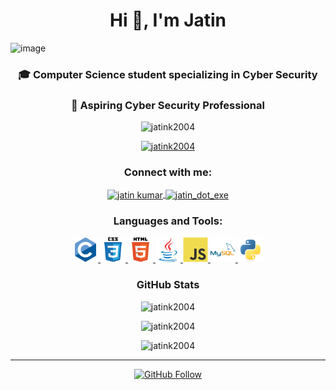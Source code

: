 <h1 align="center">Hi 👋, I'm Jatin</h1>

![image](https://github.com/jatink2004/jatink2004/blob/21d0bf1ae70d86eb0b31f222c663fb42cc2a3b4b/Images/eb50875a68b04b0480fa929af2c7547c.gif)

<h3 align="center">🎓 Computer Science student specializing in Cyber Security</h3>
<h3 align="center">💼 Aspiring Cyber Security Professional</h3>

<p align="center">
  <img src="https://komarev.com/ghpvc/?username=jatink2004&label=Profile%20views&color=0e75b6&style=flat" alt="jatink2004" />
</p>

<p align="center">
  <a href="https://github.com/ryo-ma/github-profile-trophy">
    <img src="https://github-profile-trophy.vercel.app/?username=jatink2004&theme=algolia&no-bg=true&no-frame=true&margin-w=15&margin-h=15" alt="jatink2004" />
  </a>
</p>

<h3 align="center">Connect with me:</h3>
<p align="center">
  <a href="https://linkedin.com/in/jatin-kumar" target="_blank">
    <img align="center" src="https://raw.githubusercontent.com/rahuldkjain/github-profile-readme-generator/master/src/images/icons/Social/linked-in-alt.svg" alt="jatin kumar" height="30" width="40" />
  </a>
  <a href="https://instagram.com/jatin_dot_exe" target="_blank">
    <img align="center" src="https://raw.githubusercontent.com/rahuldkjain/github-profile-readme-generator/master/src/images/icons/Social/instagram.svg" alt="jatin_dot_exe" height="30" width="40" />
  </a>
</p>

<h3 align="center">Languages and Tools:</h3>
<p align="center">
  <a href="https://www.cprogramming.com/" target="_blank" rel="noreferrer">
    <img src="https://raw.githubusercontent.com/devicons/devicon/master/icons/c/c-original.svg" alt="c" width="40" height="40"/>
  </a>
  <a href="https://www.w3schools.com/css/" target="_blank" rel="noreferrer">
    <img src="https://raw.githubusercontent.com/devicons/devicon/master/icons/css3/css3-original-wordmark.svg" alt="css3" width="40" height="40"/>
  </a>
  <a href="https://www.w3.org/html/" target="_blank" rel="noreferrer">
    <img src="https://raw.githubusercontent.com/devicons/devicon/master/icons/html5/html5-original-wordmark.svg" alt="html5" width="40" height="40"/>
  </a>
  <a href="https://www.java.com" target="_blank" rel="noreferrer">
    <img src="https://raw.githubusercontent.com/devicons/devicon/master/icons/java/java-original.svg" alt="java" width="40" height="40"/>
  </a>
  <a href="https://developer.mozilla.org/en-US/docs/Web/JavaScript" target="_blank" rel="noreferrer">
    <img src="https://raw.githubusercontent.com/devicons/devicon/master/icons/javascript/javascript-original.svg" alt="javascript" width="40" height="40"/>
  </a>
  <a href="https://www.mysql.com/" target="_blank" rel="noreferrer">
    <img src="https://raw.githubusercontent.com/devicons/devicon/master/icons/mysql/mysql-original-wordmark.svg" alt="mysql" width="40" height="40"/>
  </a>
  <a href="https://www.python.org" target="_blank" rel="noreferrer">
    <img src="https://raw.githubusercontent.com/devicons/devicon/master/icons/python/python-original.svg" alt="python" width="40" height="40"/>
  </a>
</p>

<h3 align="center">GitHub Stats</h3>
<p align="center">
  <img src="https://github-readme-stats.vercel.app/api?username=jatink2004&show_icons=true&theme=radical" alt="jatink2004" />
</p>
<p align="center">
  <img src="https://github-readme-streak-stats.herokuapp.com/?user=jatink2004&theme=radical" alt="jatink2004" />
</p>
<p align="center">
  <img src="https://github-readme-stats.vercel.app/api/top-langs/?username=jatink2004&layout=compact&theme=radical" alt="jatink2004" />
</p>

---

<p align="center">
  <a href="https://github.com/jatink2004">
    <img src="https://img.shields.io/github/followers/jatink2004?label=Follow&style=social" alt="GitHub Follow" />
  </a>
</p>
